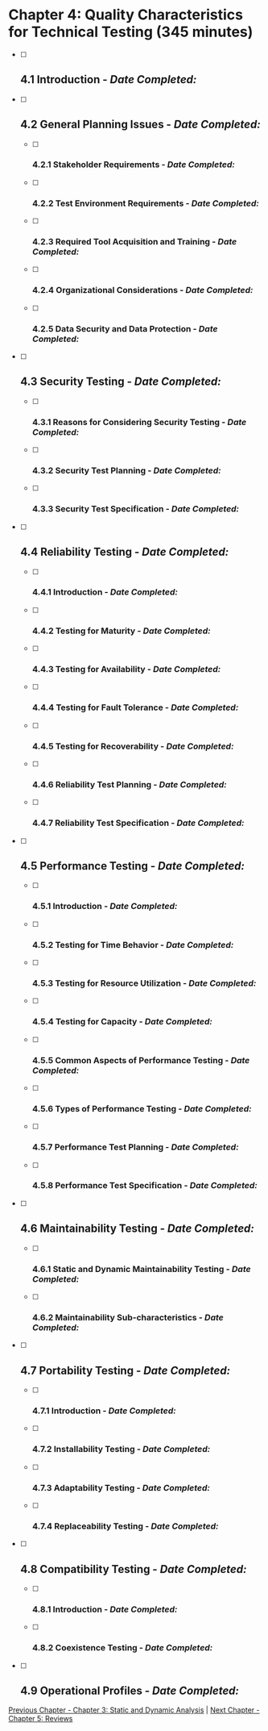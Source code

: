 # Chapter 4: Quality Characteristics for Technical Testing (345 minutes)

- [ ] ## 4.1 Introduction - _Date Completed:_
- [ ] ## 4.2 General Planning Issues - _Date Completed:_
  - [ ] ### 4.2.1 Stakeholder Requirements - _Date Completed:_
  - [ ] ### 4.2.2 Test Environment Requirements - _Date Completed:_
  - [ ] ### 4.2.3 Required Tool Acquisition and Training - _Date Completed:_
  - [ ] ### 4.2.4 Organizational Considerations - _Date Completed:_
  - [ ] ### 4.2.5 Data Security and Data Protection - _Date Completed:_
- [ ] ## 4.3 Security Testing - _Date Completed:_
  - [ ] ### 4.3.1 Reasons for Considering Security Testing - _Date Completed:_
  - [ ] ### 4.3.2 Security Test Planning - _Date Completed:_
  - [ ] ### 4.3.3 Security Test Specification - _Date Completed:_
- [ ] ## 4.4 Reliability Testing - _Date Completed:_
  - [ ] ### 4.4.1 Introduction - _Date Completed:_
  - [ ] ### 4.4.2 Testing for Maturity - _Date Completed:_
  - [ ] ### 4.4.3 Testing for Availability - _Date Completed:_
  - [ ] ### 4.4.4 Testing for Fault Tolerance - _Date Completed:_
  - [ ] ### 4.4.5 Testing for Recoverability - _Date Completed:_
  - [ ] ### 4.4.6 Reliability Test Planning - _Date Completed:_
  - [ ] ### 4.4.7 Reliability Test Specification - _Date Completed:_
- [ ] ## 4.5 Performance Testing - _Date Completed:_
  - [ ] ### 4.5.1 Introduction - _Date Completed:_
  - [ ] ### 4.5.2 Testing for Time Behavior - _Date Completed:_
  - [ ] ### 4.5.3 Testing for Resource Utilization - _Date Completed:_
  - [ ] ### 4.5.4 Testing for Capacity - _Date Completed:_
  - [ ] ### 4.5.5 Common Aspects of Performance Testing - _Date Completed:_
  - [ ] ### 4.5.6 Types of Performance Testing - _Date Completed:_
  - [ ] ### 4.5.7 Performance Test Planning - _Date Completed:_
  - [ ] ### 4.5.8 Performance Test Specification - _Date Completed:_
- [ ] ## 4.6 Maintainability Testing - _Date Completed:_
  - [ ] ### 4.6.1 Static and Dynamic Maintainability Testing - _Date Completed:_
  - [ ] ### 4.6.2 Maintainability Sub-characteristics - _Date Completed:_
- [ ] ## 4.7 Portability Testing - _Date Completed:_
  - [ ] ### 4.7.1 Introduction - _Date Completed:_
  - [ ] ### 4.7.2 Installability Testing - _Date Completed:_
  - [ ] ### 4.7.3 Adaptability Testing - _Date Completed:_
  - [ ] ### 4.7.4 Replaceability Testing - _Date Completed:_
- [ ] ## 4.8 Compatibility Testing - _Date Completed:_
  - [ ] ### 4.8.1 Introduction - _Date Completed:_
  - [ ] ### 4.8.2 Coexistence Testing - _Date Completed:_
- [ ] ## 4.9 Operational Profiles - _Date Completed:_

[Previous Chapter - Chapter 3: Static and Dynamic Analysis](3-static-and-dynamic-analysis.md) | [Next Chapter - Chapter 5: Reviews](5-reviews.md)

